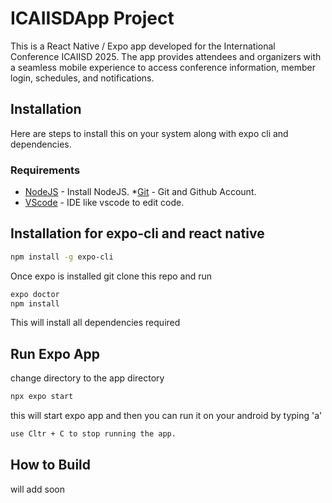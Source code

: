 # ICAIISDApp Project
This is a React Native / Expo app developed for the International Conference ICAIISD 2025. The app provides attendees and organizers with a seamless mobile experience to access conference information, member login, schedules, and notifications.

## Installation
Here are steps to install this on your system along with expo cli and dependencies.

### Requirements
* [NodeJS](http://nodejs.org/en/download) - Install NodeJS.
 *[Git](https://git-scm.com/) - Git and Github Account.
* [VScode](https://code.visualstudio.com/download) - IDE like vscode to edit code.

## Installation for expo-cli and react native
```bash
npm install -g expo-cli
```

Once expo is installed git clone this repo and run

```bash
expo doctor
npm install
```
This will install all dependencies required

## Run Expo App

change directory to the app directory
```bash
npx expo start
```
this will start expo app and then you can run it on your android by typing 'a'

```bash
use Cltr + C to stop running the app.
```

## How to Build

will add soon